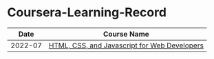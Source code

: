 # Coursera-Learning-Record

| Date | Course Name |
| - | - |
| 2022-07 | [HTML, CSS, and Javascript for Web Developers](https://menghan-cmh.github.io/Coursera-Learning-Record/HTML,%20CSS,%20and%20Javascript%20for%20Web%20Developers/) |
